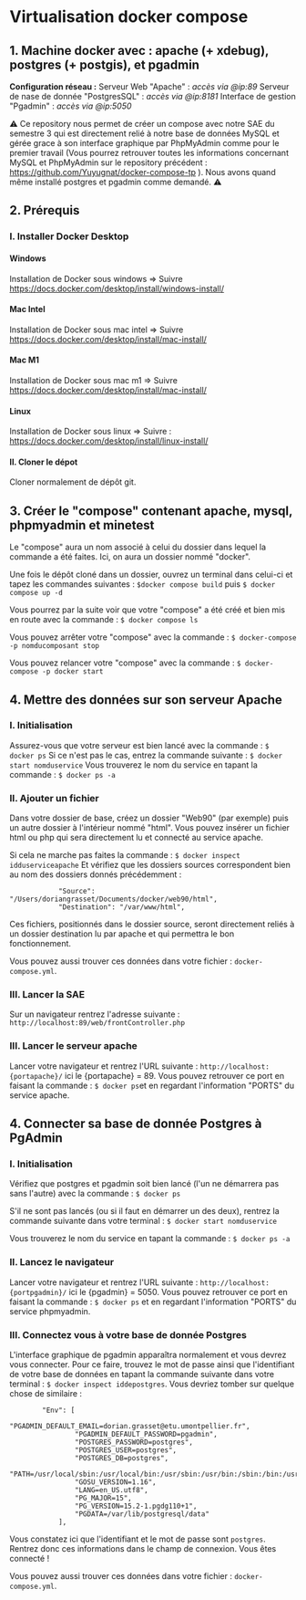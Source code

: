 # Virtualisation docker compose

## 1. Machine docker avec : apache (+ xdebug), postgres (+ postgis), et pgadmin

**Configuration réseau :**
Serveur Web "Apache" : _accès via @ip:89_
Serveur de nase de donnée "PostgresSQL" : _accès via @ip:8181_
Interface de gestion "Pgadmin" : _accès via @ip:5050_

⚠️ Ce repository nous permet de créer un compose avec notre SAE du semestre 3 qui est directement relié à notre base de données MySQL et gérée grace à son interface graphique par PhpMyAdmin comme pour le premier travail (Vous pourrez retrouver toutes les informations concernant MySQL et PhpMyAdmin sur le repository précédent : https://github.com/Yuyugnat/docker-compose-tp ). Nous avons quand même installé postgres et pgadmin comme demandé. ⚠️

## 2. Prérequis 

### I. Installer Docker Desktop

#### Windows
Installation de Docker sous windows =>
Suivre https://docs.docker.com/desktop/install/windows-install/

#### Mac Intel
Installation de Docker sous mac intel =>
Suivre https://docs.docker.com/desktop/install/mac-install/ 

#### Mac M1
Installation de Docker sous mac m1 =>
Suivre https://docs.docker.com/desktop/install/mac-install/

#### Linux
Installation de Docker sous linux =>
Suivre : https://docs.docker.com/desktop/install/linux-install/ 

#### II. Cloner le dépot
Cloner normalement de dépôt git.

## 3. Créer le "compose" contenant apache, mysql, phpmyadmin et minetest

Le "compose" aura un nom associé à celui du dossier dans lequel la commande a été faites. Ici, on aura un dossier nommé "docker".

Une fois le dépôt cloné dans un dossier, ouvrez un terminal dans celui-ci et tapez les commandes suivantes : ```$docker compose build``` puis ```$ docker compose up -d```

Vous pourrez par la suite voir que votre "compose" a été créé et bien mis en route avec la commande : ```$ docker compose ls```

Vous pouvez arrêter votre "compose" avec la commande :
```$ docker-compose -p nomducomposant stop```

Vous pouvez relancer votre "compose" avec la commande :
```$ docker-compose -p docker start```

## 4. Mettre des données sur son serveur Apache

### I. Initialisation

Assurez-vous que votre serveur est bien lancé avec la commande : ```$ docker ps```
Si ce n'est pas le cas, entrez la commande suivante : ```$ docker start nomduservice```
Vous trouverez le nom du service en tapant la commande : ```$ docker ps -a```

### II. Ajouter un fichier

Dans votre dossier de base, créez un dossier "Web90" (par exemple) puis un autre dossier à l'intérieur nommé "html". Vous pouvez insérer un fichier html ou php qui sera directement lu et connecté au service apache.

Si cela ne marche pas faites la commande : ```$ docker inspect idduserviceapache```
Et vérifiez que les dossiers sources correspondent bien au nom des dossiers donnés précédemment :
```
            "Source": "/Users/doriangrasset/Documents/docker/web90/html",
            "Destination": "/var/www/html",
```
Ces fichiers, positionnés dans le dossier source, seront directement reliés à un dossier destination lu par apache et qui permettra le bon fonctionnement. 

Vous pouvez aussi trouver ces données dans votre fichier : ```docker-compose.yml```.

### III. Lancer la SAE

Sur un navigateur rentrez l'adresse suivante : ```http://localhost:89/web/frontController.php```

### III. Lancer le serveur apache

Lancer votre navigateur et rentrez l'URL suivante : ```http://localhost:{portapache}/``` ici le {portapache} = 89.
Vous pouvez retrouver ce port en faisant la commande : ```$ docker ps```et en regardant l'information "PORTS" du service apache.

## 4. Connecter sa base de donnée Postgres à PgAdmin

### I. Initialisation

Vérifiez que postgres et pgadmin soit bien lancé (l'un ne démarrera pas sans l'autre) avec la commande : ```$ docker ps```

S'il ne sont pas lancés (ou si il faut en démarrer un des deux), rentrez la commande suivante dans votre terminal : ```$ docker start nomduservice```

Vous trouverez le nom du service en tapant la commande : ```$ docker ps -a```

### II. Lancez le navigateur

Lancer votre navigateur et rentrez l'URL suivante : ```http://localhost:{portpgadmin}/``` ici le {pgadmin} = 5050.
Vous pouvez retrouver ce port en faisant la commande : ```$ docker ps``` et en regardant l'information "PORTS" du service phpmyadmin.

### III. Connectez vous à votre base de donnée Postgres

L'interface graphique de pgadmin apparaîtra normalement et vous devrez vous connecter.
Pour ce faire, trouvez le mot de passe ainsi que l'identifiant de votre base de données en tapant la commande suivante dans votre terminal : ```$ docker inspect iddepostgres```. Vous devriez tomber sur quelque chose de similaire :
```
        "Env": [
                "PGADMIN_DEFAULT_EMAIL=dorian.grasset@etu.umontpellier.fr",
                "PGADMIN_DEFAULT_PASSWORD=pgadmin",
                "POSTGRES_PASSWORD=postgres",
                "POSTGRES_USER=postgres",
                "POSTGRES_DB=postgres",
                "PATH=/usr/local/sbin:/usr/local/bin:/usr/sbin:/usr/bin:/sbin:/bin:/usr/lib/postgresql/15/bin",
                "GOSU_VERSION=1.16",
                "LANG=en_US.utf8",
                "PG_MAJOR=15",
                "PG_VERSION=15.2-1.pgdg110+1",
                "PGDATA=/var/lib/postgresql/data"
            ],
```

Vous constatez ici que l'identifiant et le mot de passe sont ```postgres```.
Rentrez donc ces informations dans le champ de connexion.
Vous êtes connecté !

Vous pouvez aussi trouver ces données dans votre fichier : ```docker-compose.yml```.